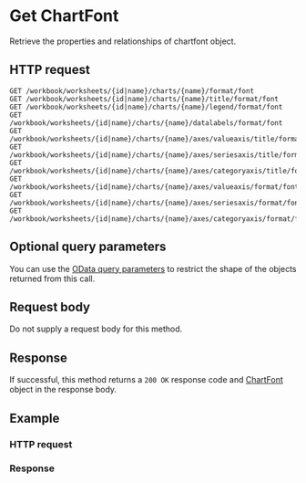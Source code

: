 # Get ChartFont

Retrieve the properties and relationships of chartfont object.
## HTTP request
```http
GET /workbook/worksheets/{id|name}/charts/{name}/format/font
GET /workbook/worksheets/{id|name}/charts/{name}/title/format/font
GET /workbook/worksheets/{id|name}/charts/{name}/legend/format/font
GET /workbook/worksheets/{id|name}/charts/{name}/datalabels/format/font
GET /workbook/worksheets/{id|name}/charts/{name}/axes/valueaxis/title/format/font
GET /workbook/worksheets/{id|name}/charts/{name}/axes/seriesaxis/title/format/font
GET /workbook/worksheets/{id|name}/charts/{name}/axes/categoryaxis/title/format/font
GET /workbook/worksheets/{id|name}/charts/{name}/axes/valueaxis/format/font
GET /workbook/worksheets/{id|name}/charts/{name}/axes/seriesaxis/format/font
GET /workbook/worksheets/{id|name}/charts/{name}/axes/categoryaxis/format/font
```

## Optional query parameters
You can use the [OData query parameters](odata-optional-query-parameters.md) to restrict the shape of the objects returned from this call.
## Request body
Do not supply a request body for this method.
## Response
If successful, this method returns a `200 OK` response code and [ChartFont](../resources/chartfont.md) object in the response body.
## Example
### HTTP request
### Response
